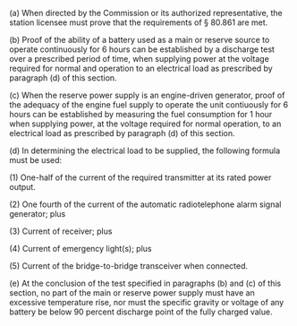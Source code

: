 (a) When directed by the Commission or its authorized representative, the station licensee must prove that the requirements of § 80.861 are met.

(b) Proof of the ability of a battery used as a main or reserve source to operate continuously for 6 hours can be established by a discharge test over a prescribed period of time, when supplying power at the voltage required for normal and operation to an electrical load as prescribed by paragraph (d) of this section.

(c) When the reserve power supply is an engine-driven generator, proof of the adequacy of the engine fuel supply to operate the unit contiuously for 6 hours can be established by measuring the fuel consumption for 1 hour when supplying power, at the voltage required for normal operation, to an electrical load as prescribed by paragraph (d) of this section.

(d) In determining the electrical load to be supplied, the following formula must be used:

(1) One-half of the current of the required transmitter at its rated power output.

(2) One fourth of the current of the automatic radiotelephone alarm signal generator; plus

(3) Current of receiver; plus

(4) Current of emergency light(s); plus

(5) Current of the bridge-to-bridge transceiver when connected.

(e) At the conclusion of the test specified in paragraphs (b) and (c) of this section, no part of the main or reserve power supply must have an excessive temperature rise, nor must the specific gravity or voltage of any battery be below 90 percent discharge point of the fully charged value.

